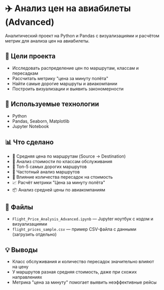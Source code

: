 
# ✈️ Анализ цен на авиабилеты (Advanced)

Аналитический проект на Python и Pandas с визуализациями и расчётом метрик для анализа цен на авиабилеты.

## 📌 Цели проекта

- Исследовать распределение цен по маршрутам, классам и пересадкам
- Рассчитать метрику "цена за минуту полёта"
- Найти самые дорогие маршруты и авиакомпании
- Построить визуализации и выявить закономерности

## 🧪 Используемые технологии

- Python
- Pandas, Seaborn, Matplotlib
- Jupyter Notebook

## 📊 Что сделано

- 📍 Средняя цена по маршрутам (Source → Destination)
- 💺 Анализ стоимости по классам обслуживания
- 🛫 Топ-5 самых дорогих маршрутов
- 🧮 Частотный анализ маршрутов
- 🔁 Влияние количества пересадок на стоимость
- 📈 Расчёт метрики "Цена за минуту полёта"
- 📦 Анализ средней цены по авиакомпаниям

## 📁 Файлы

- `Flight_Price_Analysis_Advanced.ipynb` — Jupyter ноутбук с кодом и визуализациями
- `flight_prices_sample.csv` — пример CSV-файла с данными (загрузить отдельно)

## 💡 Выводы

- Класс обслуживания и количество пересадок значительно влияют на цену
- У маршрутов разная средняя стоимость, даже при схожих направлениях
- Метрика "цена за минуту" помогает выявить неэффективные рейсы
